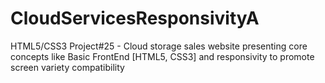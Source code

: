 # CloudServicesResponsivityA
HTML5/CSS3 Project#25 - Cloud storage sales website presenting core concepts like Basic FrontEnd [HTML5, CSS3] and responsivity to promote screen variety compatibility
